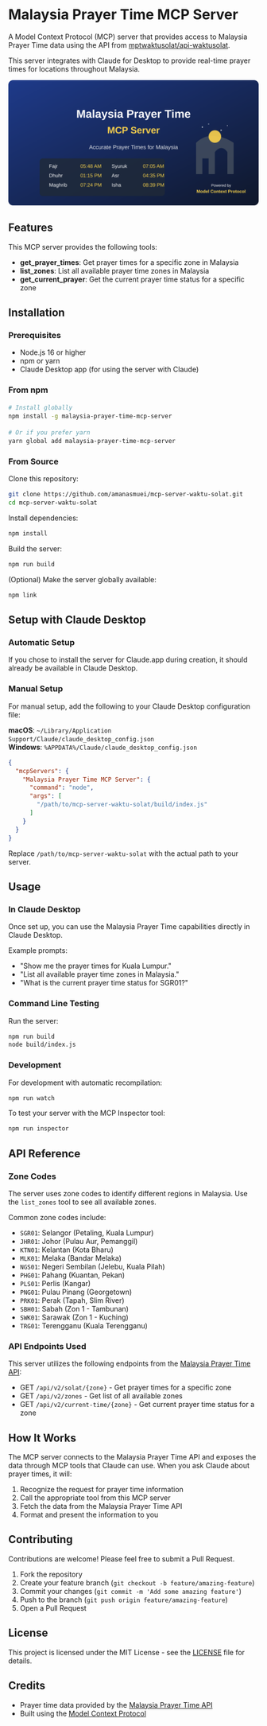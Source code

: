 # Malaysia Prayer Time MCP Server

A Model Context Protocol (MCP) server that provides access to Malaysia Prayer Time data using the API from [mptwaktusolat/api-waktusolat](https://github.com/mptwaktusolat/api-waktusolat).

This server integrates with Claude for Desktop to provide real-time prayer times for locations throughout Malaysia.

![Malaysia Prayer Time MCP Server](public/images/banner.svg)

## Features

This MCP server provides the following tools:

- **get_prayer_times**: Get prayer times for a specific zone in Malaysia
- **list_zones**: List all available prayer time zones in Malaysia
- **get_current_prayer**: Get the current prayer time status for a specific zone

## Installation

### Prerequisites

- Node.js 16 or higher
- npm or yarn
- Claude Desktop app (for using the server with Claude)

### From npm

```bash
# Install globally
npm install -g malaysia-prayer-time-mcp-server

# Or if you prefer yarn
yarn global add malaysia-prayer-time-mcp-server
```

### From Source

Clone this repository:

```bash
git clone https://github.com/amanasmuei/mcp-server-waktu-solat.git
cd mcp-server-waktu-solat
```

Install dependencies:

```bash
npm install
```

Build the server:

```bash
npm run build
```

(Optional) Make the server globally available:

```bash
npm link
```

## Setup with Claude Desktop

### Automatic Setup

If you chose to install the server for Claude.app during creation, it should already be available in Claude Desktop.

### Manual Setup

For manual setup, add the following to your Claude Desktop configuration file:

**macOS**: `~/Library/Application Support/Claude/claude_desktop_config.json`  
**Windows**: `%APPDATA%/Claude/claude_desktop_config.json`

```json
{
  "mcpServers": {
    "Malaysia Prayer Time MCP Server": {
      "command": "node",
      "args": [
        "/path/to/mcp-server-waktu-solat/build/index.js"
      ]
    }
  }
}
```

Replace `/path/to/mcp-server-waktu-solat` with the actual path to your server.

## Usage

### In Claude Desktop

Once set up, you can use the Malaysia Prayer Time capabilities directly in Claude Desktop.

Example prompts:

- "Show me the prayer times for Kuala Lumpur."
- "List all available prayer time zones in Malaysia."
- "What is the current prayer time status for SGR01?"

### Command Line Testing

Run the server:

```bash
npm run build
node build/index.js
```

### Development

For development with automatic recompilation:

```bash
npm run watch
```

To test your server with the MCP Inspector tool:

```bash
npm run inspector
```

## API Reference

### Zone Codes

The server uses zone codes to identify different regions in Malaysia. Use the `list_zones` tool to see all available zones.

Common zone codes include:
- `SGR01`: Selangor (Petaling, Kuala Lumpur)
- `JHR01`: Johor (Pulau Aur, Pemanggil)
- `KTN01`: Kelantan (Kota Bharu)
- `MLK01`: Melaka (Bandar Melaka)
- `NGS01`: Negeri Sembilan (Jelebu, Kuala Pilah)
- `PHG01`: Pahang (Kuantan, Pekan)
- `PLS01`: Perlis (Kangar)
- `PNG01`: Pulau Pinang (Georgetown)
- `PRK01`: Perak (Tapah, Slim River)
- `SBH01`: Sabah (Zon 1 - Tambunan)
- `SWK01`: Sarawak (Zon 1 - Kuching)
- `TRG01`: Terengganu (Kuala Terengganu)

### API Endpoints Used

This server utilizes the following endpoints from the [Malaysia Prayer Time API](https://api.waktusolat.app/):

- GET `/api/v2/solat/{zone}` - Get prayer times for a specific zone
- GET `/api/v2/zones` - Get list of all available zones
- GET `/api/v2/current-time/{zone}` - Get current prayer time status for a zone

## How It Works

The MCP server connects to the Malaysia Prayer Time API and exposes the data through MCP tools that Claude can use. When you ask Claude about prayer times, it will:

1. Recognize the request for prayer time information
2. Call the appropriate tool from this MCP server
3. Fetch the data from the Malaysia Prayer Time API
4. Format and present the information to you

## Contributing

Contributions are welcome! Please feel free to submit a Pull Request.

1. Fork the repository
2. Create your feature branch (`git checkout -b feature/amazing-feature`)
3. Commit your changes (`git commit -m 'Add some amazing feature'`)
4. Push to the branch (`git push origin feature/amazing-feature`)
5. Open a Pull Request

## License

This project is licensed under the MIT License - see the [LICENSE](LICENSE) file for details.

## Credits

- Prayer time data provided by the [Malaysia Prayer Time API](https://api.waktusolat.app/)
- Built using the [Model Context Protocol](https://modelcontextprotocol.io/)
